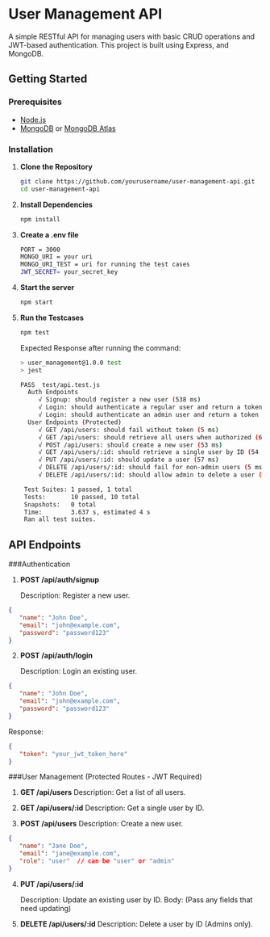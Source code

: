 # User Management API

A simple RESTful API for managing users with basic CRUD operations and JWT-based authentication. This project is built using Express, and MongoDB.


## Getting Started

### Prerequisites

- [Node.js](https://nodejs.org/en/download/)
- [MongoDB](https://docs.mongodb.com/manual/installation/) or [MongoDB Atlas](https://www.mongodb.com/cloud/atlas)

### Installation

1. **Clone the Repository**

   ```bash
   git clone https://github.com/yourusername/user-management-api.git
   cd user-management-api
   ```

2. **Install Dependencies**

   ```bash
   npm install
   ```
3. **Create a .env file**

   ```bash
   PORT = 3000
   MONGO_URI = your uri
   MONGO_URI_TEST = uri for running the test cases
   JWT_SECRET= your_secret_key
   ```
4. **Start the server**

   ```bash
   npm start
   ```
5. **Run the Testcases**

   ```bash
   npm test
   ```
   Expected Response after running the command:
   ```bash
   > user_management@1.0.0 test
   > jest

   PASS  test/api.test.js
     Auth Endpoints
        √ Signup: should register a new user (538 ms)
        √ Login: should authenticate a regular user and return a token (291 ms)
        √ Login: should authenticate an admin user and return a token (353 ms)
     User Endpoints (Protected)
        √ GET /api/users: should fail without token (5 ms)
        √ GET /api/users: should retrieve all users when authorized (65 ms)
        √ POST /api/users: should create a new user (53 ms)
        √ GET /api/users/:id: should retrieve a single user by ID (54 ms)
        √ PUT /api/users/:id: should update a user (57 ms)
        √ DELETE /api/users/:id: should fail for non-admin users (5 ms)
        √ DELETE /api/users/:id: should allow admin to delete a user (54 ms)
   
    Test Suites: 1 passed, 1 total
    Tests:       10 passed, 10 total
    Snapshots:   0 total
    Time:        3.637 s, estimated 4 s
    Ran all test suites.
   ```
## API Endpoints

###Authentication

1. **POST /api/auth/signup**

     Description: Register a new user.

  ```json
  {
     "name": "John Doe",
     "email": "john@example.com",
     "password": "password123"
  }
  ```
2. **POST /api/auth/login**

     Description: Login an existing user.
  ```json
  {
     "name": "John Doe",
     "email": "john@example.com",
     "password": "password123"
  }
  ```
Response:
  ```json
  {
     "token": "your_jwt_token_here"
  }
  ```
###User Management (Protected Routes - JWT Required)
1. **GET /api/users**
     Description: Get a list of all users.

2. **GET /api/users/:id**
     Description: Get a single user by ID.

3. **POST /api/users**
     Description: Create a new user.

  ```json
  {
     "name": "Jane Doe",
     "email": "jane@example.com",
     "role": "user"  // can be "user" or "admin"
  }
  ```
4. **PUT /api/users/:id**

     Description: Update an existing user by ID.
     Body: (Pass any fields that need updating)

5. **DELETE /api/users/:id**
     Description: Delete a user by ID (Admins only).

   
